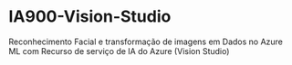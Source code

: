 # IA900-Vision-Studio
Reconhecimento Facial e transformação de imagens em Dados no Azure ML com Recurso de serviço de IA do Azure (Vision Studio)

